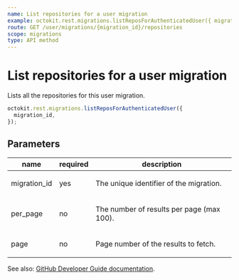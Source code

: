 ```yaml
---
name: List repositories for a user migration
example: octokit.rest.migrations.listReposForAuthenticatedUser({ migration_id })
route: GET /user/migrations/{migration_id}/repositories
scope: migrations
type: API method
---
```


# List repositories for a user migration

Lists all the repositories for this user migration.

```js
octokit.rest.migrations.listReposForAuthenticatedUser({
  migration_id,
});
```

## Parameters

<table>
  <thead>
    <tr>
      <th>name</th>
      <th>required</th>
      <th>description</th>
    </tr>
  </thead>
  <tbody>
    <tr><td>migration_id</td><td>yes</td><td>

The unique identifier of the migration.

</td></tr>
<tr><td>per_page</td><td>no</td><td>

The number of results per page (max 100).

</td></tr>
<tr><td>page</td><td>no</td><td>

Page number of the results to fetch.

</td></tr>
  </tbody>
</table>

See also: [GitHub Developer Guide documentation](https://docs.github.com/rest/reference/migrations#list-repositories-for-a-user-migration).
